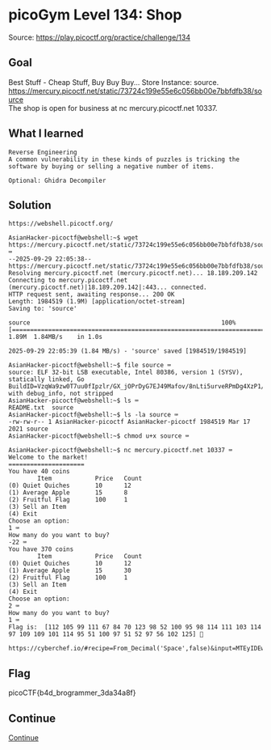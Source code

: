 # picoGym Level 134: Shop
Source: https://play.picoctf.org/practice/challenge/134

## Goal
Best Stuff - Cheap Stuff, Buy Buy Buy... Store Instance: source.<br>
https://mercury.picoctf.net/static/73724c199e55e6c056bb00e7bbfdfb38/source<br>
The shop is open for business at nc mercury.picoctf.net 10337.

## What I learned
```
Reverse Engineering
A common vulnerability in these kinds of puzzles is tricking the software by buying or selling a negative number of items.

Optional: Ghidra Decompiler
```

## Solution
```
https://webshell.picoctf.org/

AsianHacker-picoctf@webshell:~$ wget https://mercury.picoctf.net/static/73724c199e55e6c056bb00e7bbfdfb38/source ⌨️
--2025-09-29 22:05:38--  https://mercury.picoctf.net/static/73724c199e55e6c056bb00e7bbfdfb38/source
Resolving mercury.picoctf.net (mercury.picoctf.net)... 18.189.209.142
Connecting to mercury.picoctf.net (mercury.picoctf.net)|18.189.209.142|:443... connected.
HTTP request sent, awaiting response... 200 OK
Length: 1984519 (1.9M) [application/octet-stream]
Saving to: 'source'

source                                                     100%[======================================================================================================================================>]   1.89M  1.84MB/s    in 1.0s    

2025-09-29 22:05:39 (1.84 MB/s) - 'source' saved [1984519/1984519]

AsianHacker-picoctf@webshell:~$ file source ⌨️
source: ELF 32-bit LSB executable, Intel 80386, version 1 (SYSV), statically linked, Go BuildID=VzqWa9zw0T7uu0fIpzlr/GX_jOPrDyG7EJ49Mafov/8nLti5urveRPmDg4XzP1/dGBVjid622Z_AGO6iyBH, with debug_info, not stripped
AsianHacker-picoctf@webshell:~$ ls ⌨️
README.txt  source
AsianHacker-picoctf@webshell:~$ ls -la source ⌨️ 
-rw-rw-r-- 1 AsianHacker-picoctf AsianHacker-picoctf 1984519 Mar 17  2021 source
AsianHacker-picoctf@webshell:~$ chmod u+x source ⌨️

AsianHacker-picoctf@webshell:~$ nc mercury.picoctf.net 10337 ⌨️
Welcome to the market!
=====================
You have 40 coins
        Item            Price   Count
(0) Quiet Quiches       10      12
(1) Average Apple       15      8
(2) Fruitful Flag       100     1
(3) Sell an Item
(4) Exit
Choose an option: 
1 ⌨️
How many do you want to buy?
-22 ⌨️
You have 370 coins
        Item            Price   Count
(0) Quiet Quiches       10      12
(1) Average Apple       15      30
(2) Fruitful Flag       100     1
(3) Sell an Item
(4) Exit
Choose an option: 
2 ⌨️
How many do you want to buy?
1 ⌨️
Flag is:  [112 105 99 111 67 84 70 123 98 52 100 95 98 114 111 103 114 97 109 109 101 114 95 51 100 97 51 52 97 56 102 125] 👀

https://cyberchef.io/#recipe=From_Decimal('Space',false)&input=MTEyIDEwNSA5OSAxMTEgNjcgODQgNzAgMTIzIDk4IDUyIDEwMCA5NSA5OCAxMTQgMTExIDEwMyAxMTQgOTcgMTA5IDEwOSAxMDEgMTE0IDk1IDUxIDEwMCA5NyA1MSA1MiA5NyA1NiAxMDIgMTI1
```

## Flag
picoCTF{b4d_brogrammer_3da34a8f}

## Continue
[Continue](./picoGym0116.md)